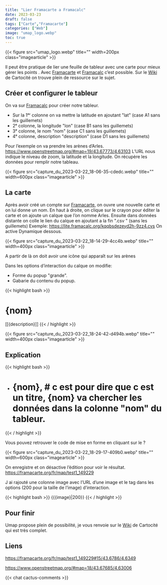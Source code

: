 ```yaml
---
title: "Lier Framacarte a Framacalc"
date: 2023-03-23
draft: false
tags: ["Carte","Framacarte"]
categories: ["Web"]
image: "umap_logo.webp"
toc: true
---
```

{{< figure src="umap_logo.webp" title="" width=200px class="imagearticle" >}}

Il peut être pratique de lier une feuille de tableur avec une carte pour mieux gérer les points .
Avec [Framacarte](https://framacarte.org) et [Framacalc](https://lite.framacalc.org) c’est possible.
Sur le [Wiki](https://wiki.cartocite.fr/doku.php?id=umap:tutoriel_umap) de Cartocité on trouve plein de ressource sur le sujet.


## Créer et configurer le tableur

On va sur [Framacalc](https://lite.framacalc.org) pour créer notre tableur.
- Sur la 1ᵉʳ colonne on va mettre la latitude en ajoutant "lat" (case A1 sans les guillemets)
- 2ᵉ colonne, la longitude  "lon"  (case B1 sans les guillemets)
- 3ᵉ colonne, le nom  "nom"  (case C1 sans les guillemets)
- 4ᵉ colonne, description "description"  (case D1 sans les guillemets)

Pour l’exemple on va prendre les arènes d’Arles. 
https://www.openstreetmap.org/#map=19/43.67773/4.63103
L’URL nous indique le niveau de zoom, la latitude et la longitude. On récupère les données pour remplir notre tableau.

{{< figure src="capture_du_2023-03-22_18-06-35-cdedc.webp" title="" width=600px class="imagearticle" >}}

## La carte
Après avoir créé un compte sur [Framacarte](https://framacarte.org), on ouvre une nouvelle carte et on lui donne un nom.
En haut à droite, on clique sur le crayon pour éditer la carte et on ajoute un calque que l’on nomme Arles.
Ensuite dans données distante on colle le lien du calque en ajoutant a la fin ".csv " (sans les guillemets)
Exemple: https://lite.framacalc.org/kqqbsdezeyd2h-9zz4.cvs
On active Dynamique dessous. 

{{< figure src="capture_du_2023-03-22_18-14-29-4cc4b.webp" title="" width=400px class="imagearticle" >}}

A partir de là on doit avoir une icône qui apparaît sur les arènes 

Dans les options d’interaction du calque on modifie: 
- Forme du popup  "grande".
- Gabarie du contenu du popup.

{{< highlight bash >}}
# {nom}
[[{description}]]
{{< / highlight >}}

{{< figure src="capture_du_2023-03-22_18-24-42-d494b.webp" title="" width=400px class="imagearticle" >}}

## Explication

{{< highlight bash >}}
- # {nom}, # c est pour dire que c est un titre, {nom} va chercher les données dans la colonne "nom" du tableur.
{{< / highlight >}}

Vous pouvez retrouver le code de mise en forme en cliquant sur le ? 


{{< figure src="capture_du_2023-03-22_18-29-17-409b0.webp" title="" width=600px class="imagearticle" >}}

On enregistre et on désactive l’édition pour voir le résultat.
https://framacarte.org/fr/map/test1_149229

J ai rajouté une colonne image avec l’URL d’une image et le tag dans les options (200 pour la taille de l’image) d’interaction.

{{< highlight bash >}}
{{{image}|200}}
{{< / highlight >}}

## Pour finir
Umap propose plein de possibilité, je vous renvoie sur le [Wiki](https://wiki.cartocite.fr/doku.php?id=umap:tutoriel_umap) de Cartocité qui est très complet. 

## Liens
https://framacarte.org/fr/map/test1_149229#15/43.6786/4.6349

https://www.openstreetmap.org/#map=18/43.67685/4.63006

{{< chat cactus-comments >}}
 
